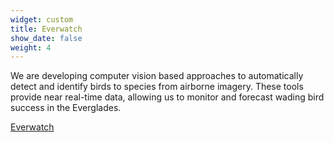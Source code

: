 ```yaml
---
widget: custom
title: Everwatch
show_date: false
weight: 4
---
```


We are developing computer vision based approaches to automatically detect and identify birds to species from airborne imagery. These tools provide near real-time data, allowing us to monitor and forecast wading bird success in the Everglades.

[<i class="fa fa-download"></i> Everwatch](https://everwatch.weecology.org/)
